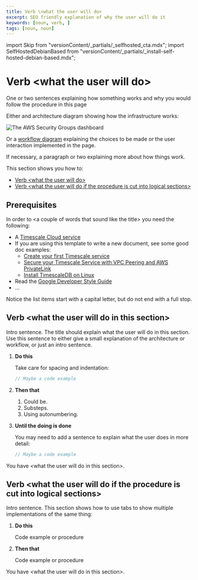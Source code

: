 ```yaml
---
title: Verb \<what the user will do>
excerpt: SEO friendly explanation of why the user will do it
keywords: [noun, verb, ]
tags: [noun, noun]
---
```

<!-- Add any imports here -->
import Skip from "versionContent/_partials/_selfhosted_cta.mdx";
import SelfHostedDebianBased from "versionContent/_partials/_install-self-hosted-debian-based.mdx";

# Verb \<what the user will do>

One or two sentences explaining how something works and why you would follow the procedure 
in this page

Either and architecture diagram showing how the infrastructure works: 

<img class="main-content__illustration"
src="https://assets.timescale.com/docs/images/tsc-vpc-architecture.svg"
alt="The AWS Security Groups dashboard"/>

Or a [workflow diagram][workflow-diagram] explaining the choices to be made or the user interaction 
implemented in the page. 

If necessary, a paragraph or two explaining more about how things work. 

This section shows you how to:

* [Verb \<what the user will do>](#verb-what-the-user-will-do) 
* [Verb \<what the user will do if the procedure is cut into logical sections>](#verb-what-the-user-will-do-if-the-procedure-is-cut-into-logical-sections) 

## Prerequisites

In order to \<a couple of words that sound like the title> you need the following:

*  A [Timescale Cloud service][create-a-service]
*  If you are using this template to write a new document, see some good doc examples:
   * [Create your first Timescale service][create-a-service]
   * [Secure your Timescale Service with VPC Peering and AWS PrivateLink][secure-vpc-aws]
   * [Install TimescaleDB on Linux][install-linux]
* Read the [Google Developer Style Guide][gdsg] 
* ...

Notice the list items start with a capital letter, but do not end with a full stop. 

## Verb \<what the user will do in this section>

Intro sentence. The title should explain what the user will do in this section.
Use this sentence to either give a small explanation of the architecture or 
workflow, or just an intro sentence.

<Procedure>

1. **Do this**

   Take care for spacing and indentation: 
   ```java
   // Maybe a code example
   ```
1. **Then that**
   1. Could be. 
   1. Substeps.
   1. Using autonumbering.  
1. **Until the doing is done** 

   You may need to add a sentence to explain what the user does in more detail:

      ```java
   // Maybe a code example
   ```
   
You have \<what the user will do in this section>.

## Verb \<what the user will do if the procedure is cut into logical sections>

Intro sentence. This section shows how to use tabs to show multiple implementations
of the same thing:

<Tabs label="Install TimescaleDB">

<Tab title="Platform, product or reason ">

1. **Do this**

    Code example or procedure 
2. **Then that**

   Code example or procedure
</Tab>

<Tab title="Platform, product or reason">

<SelfHostedDebianBased />

</Tab>

</Tabs>

You have \<what the user will do in this section>.

<!-- Add links here as variables -->
[workflow-diagram]: https://plantuml.com/activity-diagram-beta
[create-a-service]: /getting-started/:currentVersion:/services
[secure-vpc-aws]: /use-timescale/:currentVersion:/vpc/
[install-linux]: /self-hosted/:currentVersion:/install/installation-linux/
[gdsg]: https://developers.google.com/style/highlights
